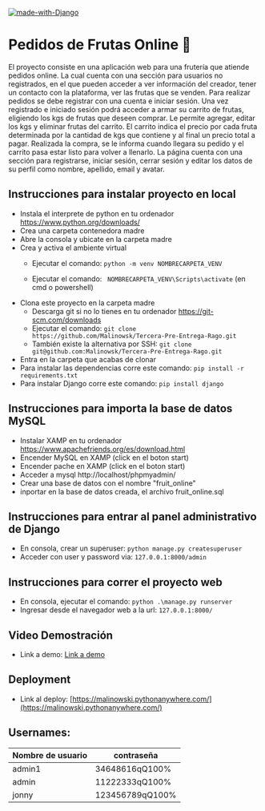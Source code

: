 [![made-with-Django](https://img.shields.io/badge/Made%20with-Django-625.svg)](https://www.djangoproject.com/)
# Pedidos de Frutas Online 🍊
El proyecto consiste en una aplicación web para una frutería que atiende pedidos online. La cual cuenta con una sección para usuarios no registrados, en el que pueden acceder a ver información del creador, tener un contacto con la plataforma, ver las frutas que se venden. Para realizar pedidos se debe registrar con una cuenta e iniciar sesión. Una vez registrado e iniciado sesión podrá acceder a armar su carrito de frutas, eligiendo los kgs de frutas que deseen comprar. Le permite agregar, editar los kgs y eliminar frutas del carrito. El carrito indica el precio por cada fruta determinada por la cantidad de kgs que contiene y al final un precio total a pagar. Realizada la compra, se le informa cuando llegara su pedido y el carrito pasa estar listo para volver a llenarlo.
La página cuenta con una sección para registrarse, iniciar sesión, cerrar sesión y editar los datos de su perfil como nombre, apellido, email y avatar.

## Instrucciones para instalar proyecto en local
+ Instala el interprete de python en tu ordenador https://www.python.org/downloads/
+ Crea una carpeta contenedora madre
+ Abre la consola y ubicate en la carpeta madre
+ Crea y activa el ambiente virtual
    + Ejecutar el comando: ```
python -m venv NOMBRECARPETA_VENV ```

    + Ejecutar el comando: ```
NOMBRECARPETA_VENV\Scripts\activate```
 (en cmd o powershell)
+ Clona este proyecto en la carpeta madre
    + Descarga git si no lo tienes en tu ordenador https://git-scm.com/downloads
    + Ejecutar el comando: ```git clone https://github.com/Malinowsk/Tercera-Pre-Entrega-Rago.git```
    + También existe la alternativa por SSH: ```git clone git@github.com:Malinowsk/Tercera-Pre-Entrega-Rago.git```
+ Entra en la carpeta que acabas de clonar
+ Para instalar las dependencias corre este comando: ```pip install -r requirements.txt```
+ Para instalar Django corre este comando: ```pip install django```

## Instrucciones para importa la base de datos MySQL 
+ Instalar XAMP en tu ordenador https://www.apachefriends.org/es/download.html
+ Encender MySQL en XAMP (click en el boton start)
+ Encender pache en XAMP (click en el boton start)
+ Acceder a mysql http://localhost/phpmyadmin/
+ Crear una base de datos con el nombre "fruit_online" 
+ inportar en la base de datos creada, el archivo fruit_online.sql 


## Instrucciones para entrar al panel administrativo de Django
+ En consola, crear un superuser: ```python manage.py createsuperuser```
+ Acceder con user y password via: ```127.0.0.1:8000/admin```


## Instrucciones para correr el proyecto web
+ En consola, ejecutar el comando: ```python .\manage.py runserver```
+ Ingresar desde el navegador web a la url: ```127.0.0.1:8000/```

## Video Demostración
+ Link a demo: [Link a demo](https://youtu.be/kLc-avCI1rk)

## Deployment
+ Link al deploy: [https://malinowski.pythonanywhere.com/](https://malinowski.pythonanywhere.com/) 

## Usernames:
|Nombre de usuario|contraseña     |
|-----------------|---------------|
|admin1           |34648616qQ100% |
|admin            |11222333qQ100% |
|jonny            |123456789qQ100%|

